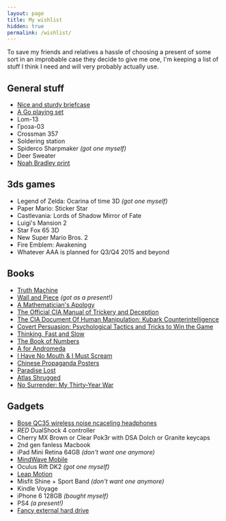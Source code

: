 ```yaml
---
layout: page
title: My wishlist
hidden: true
permalink: /wishlist/
---
```


To save my friends and relatives a hassle of choosing a present of some 
sort in an improbable case they decide to give me one, I'm keeping 
a list of stuff I think I need and will very probably actually use.

## General stuff

* [Nice and sturdy briefcase][briefcase]
* [A Go playing set][go set]
* Lom-13
* Гроза-03
* Crossman 357
* Soldering station
* <span class="done">Spiderco Sharpmaker _(got one myself)_</span>
* Deer Sweater
* [Noah Bradley print]

## 3ds games

* <span class="done">Legend of Zelda: Ocarina of time 3D _(got one myself)_</span>
* Paper Mario: Sticker Star
* Castlevania: Lords of Shadow Mirror of Fate
* Luigi's Mansion 2
* Star Fox 65 3D
* New Super Mario Bros. 2
* Fire Emblem: Awakening
* Whatever AAA is planned for Q3/Q4 2015 and beyond

## Books
* [Truth Machine]
* <span class="done">[Wall and Piece] _(got as a present!)_</span>
* [A Mathematician's Apology]
* [The Official CIA Manual of Trickery and Deception]
* [The CIA Document Of Human Manipulation: Kubark Counterintelligence]
* [Covert Persuasion: Psychological Tactics and Tricks to Win the Game]
* [Thinking, Fast and Slow]
* [The Book of Numbers]
* [A for Andromeda]
* [I Have No Mouth & I Must Scream]
* [Chinese Propaganda Posters]
* [Paradise Lost]
* [Atlas Shrugged]
* [No Surrender: My Thirty-Year War]

## Gadgets
* [Bose QC35 wireless noise ncaceling headphones][Bose QC35]
* _RED_ DualShock 4 controller
* Cherry MX Brown or Clear Pok3r with DSA Dolch or Granite keycaps
* 2nd gen fanless Macbook
* <span class="done">iPad Mini Retina 64GB _(don't want one anymore)_</span>
* [MindWave Mobile]
* <span class="done">Oculus Rift DK2 _(got one myself)_</span>
* [Leap Motion]
* <span class="done">Misfit Shine + Sport Band _(don't want one anymore)_</span>
* Kindle Voyage
* <span class="done">iPhone 6 128GB _(bought myself)_</span>
* <span class="done">PS4 _(a present!)_</span>
* [Fancy external hard drive]


[briefcase]: http://www.saddlebackleather.com/briefcase "An example of a nice and sturdy briefcase"
[go set]: http://igra-go.com/komplekt-go/kupit-komplekt-go-uchenicheskiy/kitayskiy-komplekt-go "GO set"
[Noah Bradley print]: http://store.noahbradley.com/
[Truth Machine]: http://www.amazon.com/gp/product/B000FC1KR0/ref=as_li_qf_sp_asin_il_tl?ie=UTF8&camp=1789&creative=9325&creativeASIN=B000FC1KR0&linkCode=as2&tag=miksblo09-20
[Wall and Piece]: http://www.amazon.com/gp/product/1844137872/ref=as_li_qf_sp_asin_il_tl?ie=UTF8&camp=1789&creative=9325&creativeASIN=1844137872&linkCode=as2&tag=miksblo09-20
[A Mathematician's Apology]: http://www.amazon.com/A-Mathematicians-Apology-Canto-Classics/dp/110760463X/ref=sr_1_1?ie=UTF8&qid=1387408270&sr=8-1&keywords=A+Mathematician%27s+Apology
[The Official CIA Manual of Trickery and Deception]: http://www.amazon.com/The-Official-Manual-Trickery-Deception/dp/0061725897/ref=wl_it_dp_o_pC_nS_nC?ie=UTF8&colid=3R41IPPWSQXT7&coliid=I3U4TSXNO1ANHV
[The CIA Document Of Human Manipulation: Kubark Counterintelligence]: http://www.amazon.com/Document-Human-Manipulation-Counterintelligence-Interrogation/dp/1441412972/ref=wl_it_dp_o_pC_nS_nC?ie=UTF8&colid=3R41IPPWSQXT7&coliid=IBOP53DQF8KR7
[Covert Persuasion: Psychological Tactics and Tricks to Win the Game]: http://www.amazon.com/Covert-Persuasion-Psychological-Tactics-Tricks/dp/0470051418/ref=wl_it_dp_o_pC_nS_nC?ie=UTF8&colid=3R41IPPWSQXT7&coliid=I1ZOLDTKMMYYOG
[Thinking, Fast and Slow]: http://www.amazon.com/Thinking-Fast-Slow-Daniel-Kahneman/dp/0374275637
[The Book of Numbers]: http://www.amazon.com/Book-Numbers-John-H-Conway/dp/038797993X
[A for Andromeda]: http://www.amazon.com/Andromeda-The-Story-Tellers-Fred-Hoyle/dp/0285635883/ref=sr_1_sc_1?ie=UTF8&qid=1336855872&sr=8-1-spell
[I Have No Mouth & I Must Scream]: http://www.amazon.com/Have-No-Mouth-Must-Scream/dp/0759298157
[Chinese Propaganda Posters]: http://www.amazon.com/Chinese-Propaganda-Posters-Collection-Michael/dp/3822826197/
[Paradise Lost]: http://www.amazon.com/Paradise-Lost-John-Milton/dp/1420927000
[Atlas Shrugged]: http://www.amazon.com/Atlas-Shrugged-Ayn-Rand/dp/0451191145
[No Surrender: My Thirty-Year War]: http://www.amazon.com/gp/product/1557506639?ie=UTF8&tag=vicastingcom-20&linkCode=as2&camp=1789&creative=390957&creativeASIN=1557506639
[MindWave Mobile]: http://store.neurosky.com/products/mindwave-mobile
[Leap Motion]: https://www.leapmotion.com/
[Fancy external hard drive]: http://www.amazon.com/Seagate-Portable-External-Silver-STDZ500400/dp/B00PZZZNDE/ref=sr_1_1?sr=8-1&ie=UTF8&keywords=seagate%2Bseven&tag=trust925-20&qid=1429556393 "Seagate Seven 500GB Portable External Hard Drive (Silver) STDZ500400"
[Bose QC35]: https://www.bose.com/en_us/products/headphones/over_ear_headphones/quietcomfort-35-wireless.html

